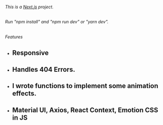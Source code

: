 ###### This is a [Next.js](https://nextjs.org/) project.
###### Run "npm install" and "npm run dev" or "yarn dev".

###### Features
- ## Responsive
- ## Handles 404 Errors.
- ## I wrote functions to implement some animation effects.
- ## Material UI, Axios, React Context, Emotion CSS in JS

